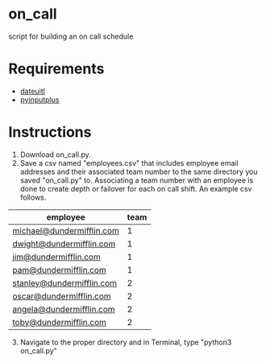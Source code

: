 # on_call
script for building an on call schedule

# Requirements
* [dateuitl](https://pypi.org/project/python-dateutil/)
* [pyinputplus](https://pypi.org/project/PyInputPlus/)

# Instructions
1. Download on_call.py.
1. Save a csv named "employees.csv" that includes employee email addresses and their associated team number to the same directory you saved "on_call.py" to. Associating a team number with an employee is done to create depth or failover for each on call shift. An example csv follows.

employee|team
--------|----
michael@dundermifflin.com|1
dwight@dundermifflin.com|1
jim@dundermifflin.com|1
pam@dundermifflin.com|1
stanley@dundermifflin.com|2
oscar@dundermifflin.com|2
angela@dundermifflin.com|2
toby@dundermifflin.com|2
3. Navigate to the proper directory and in Terminal, type "python3 on_call.py"


